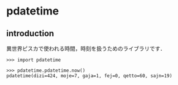 # pdatetime

## introduction
異世界ピスカで使われる時間，時刻を扱うためのライブラリです．

```
>>> import pdatetime

>>> pdatetime.pdatetime.now()
pdatetime(dizi=424, moje=7, gaja=1, fej=0, qetto=60, sajn=19)
```
